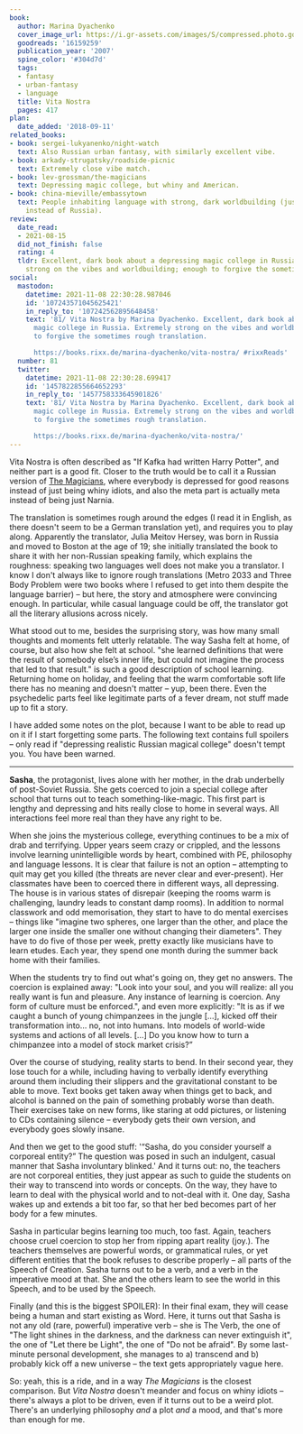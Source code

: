```yaml
---
book:
  author: Marina Dyachenko
  cover_image_url: https://i.gr-assets.com/images/S/compressed.photo.goodreads.com/books/1353342074l/16159259._SX98_.jpg
  goodreads: '16159259'
  publication_year: '2007'
  spine_color: '#304d7d'
  tags:
  - fantasy
  - urban-fantasy
  - language
  title: Vita Nostra
  pages: 417
plan:
  date_added: '2018-09-11'
related_books:
- book: sergei-lukyanenko/night-watch
  text: Also Russian urban fantasy, with similarly excellent vibe.
- book: arkady-strugatsky/roadside-picnic
  text: Extremely close vibe match.
- book: lev-grossman/the-magicians
  text: Depressing magic college, but whiny and American.
- book: china-mieville/embassytown
  text: People inhabiting language with strong, dark worldbuilding (just outer space
    instead of Russia).
review:
  date_read:
  - 2021-08-15
  did_not_finish: false
  rating: 4
  tldr: Excellent, dark book about a depressing magic college in Russia. Extremely
    strong on the vibes and worldbuilding; enough to forgive the sometimes rough translation.
social:
  mastodon:
    datetime: 2021-11-08 22:30:28.987046
    id: '107243571045625421'
    in_reply_to: '107242562895648458'
    text: '81/ Vita Nostra by Marina Dyachenko. Excellent, dark book about a depressing
      magic college in Russia. Extremely strong on the vibes and worldbuilding; enough
      to forgive the sometimes rough translation.

      https://books.rixx.de/marina-dyachenko/vita-nostra/ #rixxReads'
  number: 81
  twitter:
    datetime: 2021-11-08 22:30:28.699417
    id: '1457822855664652293'
    in_reply_to: '1457758333645901826'
    text: '81/ Vita Nostra by Marina Dyachenko. Excellent, dark book about a depressing
      magic college in Russia. Extremely strong on the vibes and worldbuilding; enough
      to forgive the sometimes rough translation.

      https://books.rixx.de/marina-dyachenko/vita-nostra/'
---
```


Vita Nostra is often described as "If Kafka had written Harry Potter", and neither part is a good fit. Closer to the
truth would be to call it a Russian version of <a href="https://books.rixx.de/lev-grossman/the-magicians/">The
Magicians</a>, where everybody is depressed for good reasons instead of just being whiny idiots, and also the meta part
is actually meta instead of being just Narnia.

The translation is sometimes rough around the edges (I read it in English, as there doesn't seem to be a German
translation yet), and requires you to play along. Apparently the translator, Julia Meitov Hersey, was born in Russia and
moved to Boston at the age of 19; she initially translated the book to share it with her non-Russian speaking family,
which explains the roughness: speaking two languages well does not make you a translator.  I know I don't always like to
ignore rough translations (Metro 2033 and Three Body Problem were two books where I refused to get into them despite the
language barrier) – but here, the story and atmosphere were convincing enough. In particular, while casual language
could be off, the translator got all the literary allusions across nicely.

What stood out to me, besides the surprising story, was how many small thoughts and moments felt utterly relatable. The
way Sasha felt at home, of course, but also how she felt at school. "she learned definitions that were the result of
somebody else’s inner life, but could not imagine the process that led to that result." is such a good description of
school learning. Returning home on holiday, and feeling that the warm comfortable soft life there has no meaning and
doesn't matter – yup, been there. Even the psychedelic parts feel like legitimate parts of a fever dream, not stuff made
up to fit a story.

I have added some notes on the plot, because I want to be able to read up on it if I start forgetting some parts. The
following text contains full spoilers – only read if "depressing realistic Russian magical college" doesn't tempt you.
You have been warned.

----------------------------

**Sasha**, the protagonist, lives alone with her mother, in the drab underbelly of post-Soviet Russia. She gets coerced
to join a special college after school that turns out to teach something-like-magic. This first part is lengthy and
depressing and hits really close to home in several ways. All interactions feel more real than they have any right to
be.

When she joins the mysterious college, everything continues to be a mix of drab and terrifying. Upper years seem crazy
or crippled, and the lessons involve learning unintelligible words by heart, combined with PE, philosophy and language
lessons. It is clear that failure is not an option – attempting to quit may get you killed (the threats are never clear
and ever-present). Her classmates have been to coerced there in different ways, all depressing. The house is in various
states of disrepair (keeping the rooms warm is challenging, laundry leads to constant damp rooms).  In addition to
normal classwork and odd memorisation, they start to have to do mental exercises – things like "imagine two spheres, one
larger than the other, and place the larger one inside the smaller one without changing their diameters". They have to
do five of those per week, pretty exactly like musicians have to learn etudes. Each year, they spend one month during
the summer back home with their families.

When the students try to find out what's going on, they get no answers. The coercion is explained away: "Look into your
soul, and you will realize: all you really want is fun and pleasure. Any instance of learning is coercion. Any form of
culture must be enforced.", and even more explicitly: "It is as if we caught a bunch of young chimpanzees in the jungle
[…], kicked off their transformation into… no, not into humans. Into models of world-wide systems and actions of all
levels. […] Do you know how to turn a chimpanzee into a model of stock market crisis?”

Over the course of studying, reality starts to bend. In their second year, they lose touch for a while, including having
to verbally identify everything around them including their slippers and the gravitational constant to be able to move.
Text books get taken away when things get to back, and alcohol is banned on the pain of something probably worse than
death. Their exercises take on new forms, like staring at odd pictures, or listening to CDs containing silence –
everybody gets their own version, and everybody goes slowly insane.

And then we get to the good stuff: '“Sasha, do you consider yourself a corporeal entity?” The question was posed in such
an indulgent, casual manner that Sasha involuntary blinked.' And it turns out: no, the teachers are not corporeal
entities, they just appear as such to guide the students on their way to transcend into words or concepts. On the way,
they have to learn to deal with the physical world and to not-deal with it. One day, Sasha wakes up and extends a bit
too far, so that her bed becomes part of her body for a few minutes.

Sasha in particular begins learning too much, too fast. Again, teachers choose cruel coercion to stop her from ripping
apart reality (joy.). The teachers themselves are powerful words, or grammatical rules, or yet different entities that
the book refuses to describe properly – all parts of the Speech of Creation. Sasha turns out to be a verb, and a verb in
the imperative mood at that. She and the others learn to see the world in this Speech, and to be used by the Speech.

Finally (and this is the biggest SPOILER): In their final exam, they will cease being a human and start existing as
Word. Here, it turns out that Sasha is not any old (rare, powerful) imperative verb – she is The Verb, the one of "The
light shines in the darkness, and the darkness can never extinguish it", the one of "Let there be Light", the one of "Do
not be afraid". By some last-minute personal development, she manages to a) transcend and b) probably kick off a new
universe – the text gets appropriately vague here.

So: yeah, this is a ride, and in a way *The Magicians* is the closest comparison. But *Vita Nostra* doesn't meander and
focus on whiny idiots – there's always a plot to be driven, even if it turns out to be a weird plot. There's an
underlying philosophy *and* a plot *and* a mood, and that's more than enough for me.
